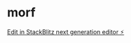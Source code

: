 # morf

[Edit in StackBlitz next generation editor ⚡️](https://stackblitz.com/~/github.com/arduinoev3/morf)